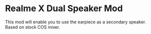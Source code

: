 # Realme X Dual Speaker Mod

This mod will enable you to use the earpiece as a secondary speaker. Based on stock COS mixer.
